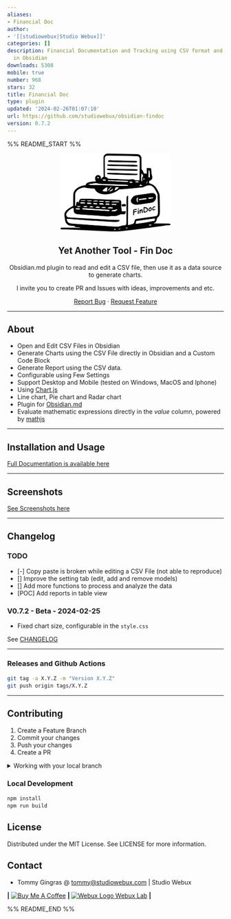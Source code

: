 ```yaml
---
aliases:
- Financial Doc
author:
- '[[studiowebux|Studio Webux]]'
categories: []
description: Financial Documentation and Tracking using CSV format and Chart.js directly
  in Obsidian
downloads: 5308
mobile: true
number: 968
stars: 32
title: Financial Doc
type: plugin
updated: '2024-02-26T01:07:10'
url: https://github.com/studiowebux/obsidian-findoc
version: 0.7.2
---
```


%% README_START %%

<div align="center">

<img src="https://raw.githubusercontent.com/studiowebux/obsidian-findoc/HEAD/docs/findoc-256.png" alt="Findoc Logo" width="256">

<h2>Yet Another Tool - Fin Doc</h2>

<p>Obsidian.md plugin to read and edit a CSV file, then use it as a data source to generate charts.</p>
<p>I invite you to create PR and Issues with ideas, improvements and etc.</p>

<p align="center">
  <a href="https://github.com/yet-another-tool/obsidian-findoc/issues">Report Bug</a>
  ·
  <a href="https://github.com/yet-another-tool/obsidian-findoc/issues">Request Feature</a>
</p>
</div>

---

## About

-   Open and Edit CSV Files in Obsidian
-   Generate Charts using the CSV File directly in Obsidian and a Custom Code Block
-   Generate Report using the CSV data.
-   Configurable using Few Settings
-   Support Desktop and Mobile (tested on Windows, MacOS and Iphone)
-   Using [Chart.js](https://www.chartjs.org)
-   Line chart, Pie chart and Radar chart
-   Plugin for [Obsidian.md](https://obsidian.md)
-   Evaluate mathematic expressions directly in the _value_ column, powered by [mathjs](https://mathjs.org)

---

## Installation and Usage

[Full Documentation is available here](https://studiowebux.github.io/obsidian-plugins-docs/docs/category/plugin-financial-doc)

---

## Screenshots

[See Screenshots here](https://studiowebux.github.io/obsidian-plugins-docs/docs/findoc/screenshots/Demo)

---

## Changelog

### TODO

-   [-] Copy paste is broken while editing a CSV File (not able to reproduce)
-   [] Improve the setting tab (edit, add and remove models)
-   [] Add more functions to process and analyze the data
-   [POC] Add reports in table view

### V0.7.2 - Beta - 2024-02-25

- Fixed chart size, configurable in the `style.css`

See [CHANGELOG](./CHANGELOG)

---

### Releases and Github Actions

```bash
git tag -a X.Y.Z -m "Version X.Y.Z"
git push origin tags/X.Y.Z
```

---

## Contributing

1. Create a Feature Branch
2. Commit your changes
3. Push your changes
4. Create a PR

<details>
<summary>Working with your local branch</summary>

**Branch Checkout:**

```bash
git checkout -b <feature|fix|release|chore|hotfix>/prefix-name
```

> Your branch name must starts with [feature|fix|release|chore|hotfix] and use a / before the name;
> Use hyphens as separator;
> The prefix correspond to your Kanban tool id (e.g. abc-123)

**Keep your branch synced:**

```bash
git fetch origin
git rebase origin/master
```

**Commit your changes:**

```bash
git add .
git commit -m "<feat|ci|test|docs|build|chore|style|refactor|perf|BREAKING CHANGE>: commit message"
```

> Follow this convention commitlint for your commit message structure

**Push your changes:**

```bash
git push origin <feature|fix|release|chore|hotfix>/prefix-name
```

**Examples:**

```bash
git checkout -b release/v1.15.5
git checkout -b feature/abc-123-something-awesome
git checkout -b hotfix/abc-432-something-bad-to-fix
```

```bash
git commit -m "docs: added awesome documentation"
git commit -m "feat: added new feature"
git commit -m "test: added tests"
```

</details>

### Local Development

```bash
npm install
npm run build
```

## License

Distributed under the MIT License. See LICENSE for more information.

## Contact

-   Tommy Gingras @ tommy@studiowebux.com | Studio Webux

<div>
<b> | </b>
<a href="https://www.buymeacoffee.com/studiowebux" target="_blank"
      ><img
        src="https://cdn.buymeacoffee.com/buttons/v2/default-yellow.png"
        alt="Buy Me A Coffee"
        style="height: 30px !important; width: 105px !important"
/></a>
<b> | </b>
<a href="https://webuxlab.com" target="_blank"
      ><img
        src="https://webuxlab-static.s3.ca-central-1.amazonaws.com/logoAmpoule.svg"
        alt="Webux Logo"
        style="height: 30px !important"
/> Webux Lab</a>
<b> | </b>
</div>


%% README_END %%